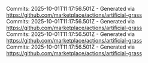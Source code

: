 Commits: 2025-10-01T11:17:56.501Z - Generated via https://github.com/marketplace/actions/artificial-grass
<br>
Commits: 2025-10-01T11:17:56.501Z - Generated via https://github.com/marketplace/actions/artificial-grass
<br>
Commits: 2025-10-01T11:17:56.501Z - Generated via https://github.com/marketplace/actions/artificial-grass
<br>
Commits: 2025-10-01T11:17:56.501Z - Generated via https://github.com/marketplace/actions/artificial-grass
<br>

